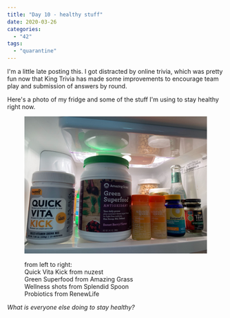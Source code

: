```yaml
---
title: "Day 10 - healthy stuff"
date: 2020-03-26
categories: 
  - "42"
tags: 
  - "quarantine"
---
```


I'm a little late posting this. I got distracted by online trivia, which was pretty fun now that King Trivia has made some improvements to encourage team play and submission of answers by round.

Here's a photo of my fridge and some of the stuff I'm using to stay healthy right now.

<figure>

![](images/IMG_3279.jpg)

<figcaption>

from left to right:  
Quick Vita Kick from nuzest  
Green Superfood from Amazing Grass  
Wellness shots from Splendid Spoon  
Probiotics from RenewLife

</figcaption>

</figure>

_What is everyone else doing to stay healthy?_
